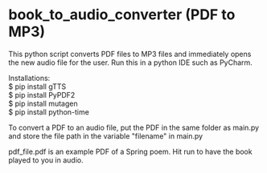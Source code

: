# book_to_audio_converter (PDF to MP3)

This python script converts PDF files to MP3 files and immediately opens the new audio file for the user.  Run this in a python IDE such as PyCharm.  

Installations:  
$ pip install gTTS  
$ pip install PyPDF2  
$ pip install mutagen  
$ pip install python-time  

To convert a PDF to an audio file, put the PDF in the same folder as main.py and store the file path in the variable "filename" in main.py  

pdf_file.pdf is an example PDF of a Spring poem.  Hit run to have the book played to you in audio.    


